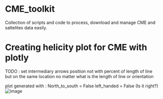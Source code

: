 # CME_toolkit
Collection of scripts and code to process, download and manage CME and sattelites data easily.


# Creating helicity plot for CME with plotly 

TODO : set intermediary arrows position not with percent of length of line but on the same location no matter what is the length of line or orientation

plot generated with :
North_to_south = False
left_handed    = False
(Is it right?)
![image](https://github.com/lelouedec/CME_toolkit/assets/16105109/a7abbfda-bf6a-453c-8fa0-4777a8dee065)

